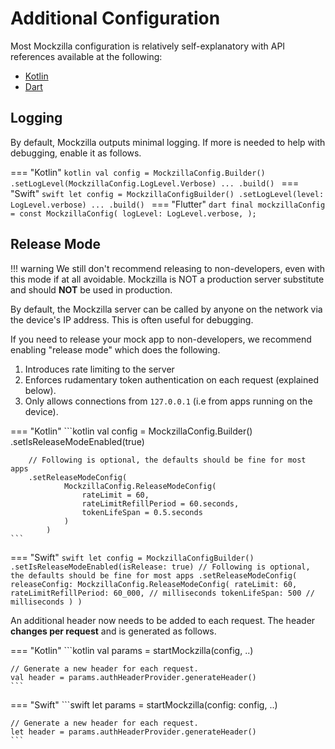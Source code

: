 
# Additional Configuration

Most Mockzilla configuration is relatively self-explanatory with API references available at the following:

* [Kotlin](../dokka/mockzilla-common/com.apadmi.mockzilla.lib.models/-mockzilla-config/-builder/index.html)
* [Dart](https://pub.dev/documentation/mockzilla/latest/)

## Logging

By default, Mockzilla outputs minimal logging. If more is needed to help with debugging, enable it as follows.

=== "Kotlin"
    ```kotlin
    val config = MockzillaConfig.Builder()
        .setLogLevel(MockzillaConfig.LogLevel.Verbose)
        ...
        .build()
    ```
=== "Swift"
    ```swift
    let config = MockzillaConfigBuilder()
        .setLogLevel(level: LogLevel.verbose)
        ...
        .build()
    ```
=== "Flutter"
    ```dart
    final mockzillaConfig = const MockzillaConfig(
        logLevel: LogLevel.verbose,
    );
    ```

## Release Mode

!!! warning
    We still don't recommend releasing to non-developers, even with this mode if at all avoidable.
    Mockzilla is NOT a production server substitute and should **NOT** be used in production.


By default, the Mockzilla server can be called by anyone on the network via the device's IP address. This is often useful for debugging.

If you need to release your mock app to non-developers, we recommend enabling "release mode" which does the following.

1. Introduces rate limiting to the server
2. Enforces rudamentary token authentication on each request (explained below).
3. Only allows connections from `127.0.0.1` (i.e from apps running on the device).


=== "Kotlin"
    ```kotlin
    val config = MockzillaConfig.Builder()
        .setIsReleaseModeEnabled(true)
        
        // Following is optional, the defaults should be fine for most apps
        .setReleaseModeConfig(
                MockzillaConfig.ReleaseModeConfig(
                    rateLimit = 60,
                    rateLimitRefillPeriod = 60.seconds,
                    tokenLifeSpan = 0.5.seconds
                )
            )
    ```
=== "Swift"
    ```swift
    let config = MockzillaConfigBuilder()
        .setIsReleaseModeEnabled(isRelease: true)
         // Following is optional, the defaults should be fine for most apps
        .setReleaseModeConfig(
            releaseConfig: MockzillaConfig.ReleaseModeConfig(
                rateLimit: 60,
                rateLimitRefillPeriod: 60_000, // milliseconds
                tokenLifeSpan: 500 // milliseconds
            )
        )
    ```

An additional header now needs to be added to each request. The header **changes per request** and is generated as follows.

=== "Kotlin"
    ```kotlin
    val params = startMockzilla(config, ..)

    // Generate a new header for each request.
    val header = params.authHeaderProvider.generateHeader()
    ```
=== "Swift"
    ```swift
    let params = startMockzilla(config: config, ..)

    // Generate a new header for each request.
    let header = params.authHeaderProvider.generateHeader()
    ```